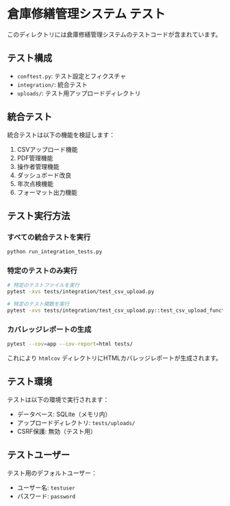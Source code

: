 # 倉庫修繕管理システム テスト

このディレクトリには倉庫修繕管理システムのテストコードが含まれています。

## テスト構成

- `conftest.py`: テスト設定とフィクスチャ
- `integration/`: 統合テスト
- `uploads/`: テスト用アップロードディレクトリ

## 統合テスト

統合テストは以下の機能を検証します：

1. CSVアップロード機能
2. PDF管理機能
3. 操作者管理機能
4. ダッシュボード改良
5. 年次点検機能
6. フォーマット出力機能

## テスト実行方法

### すべての統合テストを実行

```bash
python run_integration_tests.py
```

### 特定のテストのみ実行

```bash
# 特定のテストファイルを実行
pytest -xvs tests/integration/test_csv_upload.py

# 特定のテスト関数を実行
pytest -xvs tests/integration/test_csv_upload.py::test_csv_upload_functionality
```

### カバレッジレポートの生成

```bash
pytest --cov=app --cov-report=html tests/
```

これにより `htmlcov` ディレクトリにHTMLカバレッジレポートが生成されます。

## テスト環境

テストは以下の環境で実行されます：

- データベース: SQLite（メモリ内）
- アップロードディレクトリ: `tests/uploads/`
- CSRF保護: 無効（テスト用）

## テストユーザー

テスト用のデフォルトユーザー：

- ユーザー名: `testuser`
- パスワード: `password`